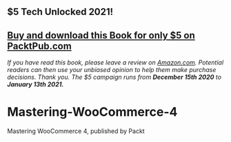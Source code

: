 ## $5 Tech Unlocked 2021!
[Buy and download this Book for only $5 on PacktPub.com](https://www.packtpub.com/product/mastering-woocommerce-4/9781838822835)
-----
*If you have read this book, please leave a review on [Amazon.com](https://www.amazon.com/gp/product/1838822836).     Potential readers can then use your unbiased opinion to help them make purchase decisions. Thank you. The $5 campaign         runs from __December 15th 2020__ to __January 13th 2021.__*

# Mastering-WooCommerce-4
Mastering WooCommerce 4, published by Packt
